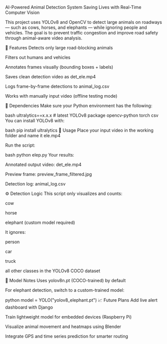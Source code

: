AI-Powered Animal Detection System
Saving Lives with Real-Time Computer Vision

This project uses YOLOv8 and OpenCV to detect large animals on roadways — such as cows, horses, and elephants — while ignoring people and vehicles. The goal is to prevent traffic congestion and improve road safety through animal-aware video analysis.

🚀 Features
Detects only large road-blocking animals

Filters out humans and vehicles

Annotates frames visually (bounding boxes + labels)

Saves clean detection video as det_ele.mp4

Logs frame-by-frame detections to animal_log.csv

Works with manually input video (offline testing mode)

🧰 Dependencies
Make sure your Python environment has the following:

bash
ultralytics==x.x.x  # latest YOLOv8 package
opencv-python
torch
csv
You can install YOLOv8 with:

bash
pip install ultralytics
📂 Usage
Place your input video in the working folder and name it ele.mp4

Run the script:

bash
python elep.py
Your results:

Annotated output video: det_ele.mp4

Preview frame: preview_frame_filtered.jpg

Detection log: animal_log.csv

⚙️ Detection Logic
This script only visualizes and counts:

cow

horse

elephant (custom model required)

It ignores:

person

car

truck

all other classes in the YOLOv8 COCO dataset

🧠 Model Notes
Uses yolov8n.pt (COCO-trained) by default

For elephant detection, switch to a custom-trained model:

python
model = YOLO("yolov8_elephant.pt")
📈 Future Plans
Add live alert dashboard with Django

Train lightweight model for embedded devices (Raspberry Pi)

Visualize animal movement and heatmaps using Blender

Integrate GPS and time series prediction for smarter routing
